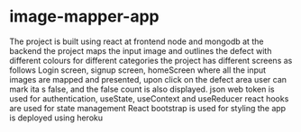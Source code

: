 # image-mapper-app
The project is built using react at frontend node and mongodb at the backend
the project maps the input image and outlines the defect with different colours for different categories
the project has different screens as follows
Login screen, signup screen, homeScreen where all the input images are mapped and presented, upon click on the defect area user can mark ita s false, and the false count is also displayed.
json web token is used for authentication, useState, useContext and useReducer react hooks are used for state management
React bootstrap is used for styling
the app is deployed using heroku

